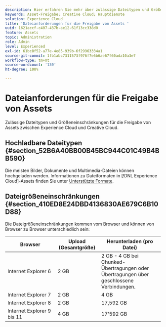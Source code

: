 ```yaml
---
description: Hier erfahren Sie mehr über zulässige Dateitypen und Größeneinschränkungen für die Freigabe von Assets zwischen Adobe Experience Cloud und Creative Cloud.
keywords: Asset-Freigabe; Creative Cloud; Hauptdienste
solution: Experience Cloud
title: 'Dateianforderungen für die Freigabe von Assets '
uuid: 1621accf-c407-437b-ae12-61f13cc338d0
feature: Assets
topic: Administration
role: Admin
level: Experienced
exl-id: 61bc8f52-a77e-4e85-939b-6f29963334a1
source-git-commit: 1fb1abc7311573f976f7e6b6ae67f60ada10a3e7
workflow-type: tm+mt
source-wordcount: '130'
ht-degree: 100%

---
```


# Dateianforderungen für die Freigabe von Assets

Zulässige Dateitypen und Größeneinschränkungen für die Freigabe von Assets zwischen Experience Cloud und Creative Cloud.

## Hochladbare Dateitypen {#section_52B6A40BB00B45BC944C01C49B4BB590}

Die meisten Bilder, Dokumente und Multimedia-Dateien können hochgeladen werden. Informationen zu Dateiformaten in [!DNL Experience Cloud]-Assets finden Sie unter [Unterstützte Formate](https://helpx.adobe.com/de/experience-manager/brand-portal/using/brand-portal-supported-formats.html).

## Dateigrößeneinschränkungen {#section_410ED8E24DBD4136830AE679C6B10D88}

Die Dateigrößeneinschränkungen kommen vom Browser und können von Browser zu Browser unterschiedlich sein:

| Browser | Upload (Gesamtgröße) | Herunterladen (pro Datei) |
|--- |--- |--- |
| Internet Explorer 6 | 2 GB | 2 GB - 4 GB bei Chunked-Übertragungen oder Übertragungen über geschlossene Verbindungen. |
| Internet Explorer 7 | 2 GB | 4 GB |
| Internet Explorer 8 | 2 GB | 17,592 GB |
| Internet Explorer 9 bis 11 | 4 GB | 17&#39;592 GB |
